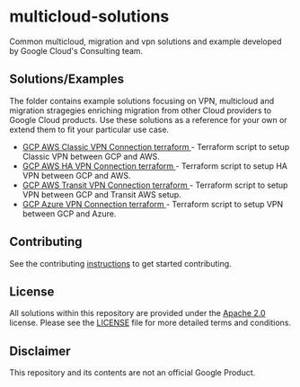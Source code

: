 # multicloud-solutions
Common multicloud, migration and vpn solutions and example developed by Google Cloud's Consulting team.

## Solutions/Examples
The folder contains example solutions focusing on VPN, multicloud and migration stragegies enriching migration from other Cloud providers to Google Cloud products. Use these solutions as a reference for your own or extend them to fit your particular use case.

* [GCP AWS Classic VPN Connection terraform ](gcp-aws-classic-vpn/) - Terraform script to setup Classic VPN between GCP and AWS.
* [GCP AWS HA VPN Connection terraform ](gcp-aws-ha-vpn/) - Terraform script to setup HA VPN between GCP and AWS.
* [GCP AWS Transit VPN Connection terraform ](gcp-aws-transit-vpn/) - Terraform script to setup VPN between GCP and Transit AWS setup.
* [GCP Azure VPN Connection terraform ](gcp-azure-vpn/) - Terraform script to setup  VPN between GCP and Azure.

## Contributing
See the contributing [instructions](/CONTRIBUTING.md) to get started contributing.

## License
All solutions within this repository are provided under the [Apache 2.0](https://www.apache.org/licenses/LICENSE-2.0) license. Please see the [LICENSE](/LICENSE) file for more detailed terms and conditions.

## Disclaimer
This repository and its contents are not an official Google Product.